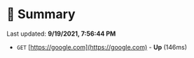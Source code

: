 # 📖 Summary
Last updated: **9/19/2021, 7:56:44 PM**

- `GET` [https://google.com](https://google.com) - **Up** (146ms)
